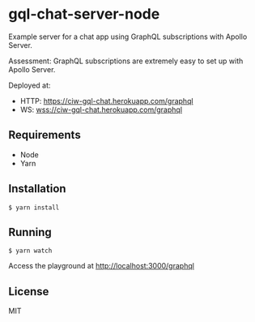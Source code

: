 # gql-chat-server-node

Example server for a chat app using GraphQL subscriptions with Apollo Server.

Assessment: GraphQL subscriptions are extremely easy to set up with Apollo Server.

Deployed at:

- HTTP: <https://ciw-gql-chat.herokuapp.com/graphql>
- WS: <wss://ciw-gql-chat.herokuapp.com/graphql>

## Requirements

- Node
- Yarn

## Installation

```
$ yarn install
```

## Running

```
$ yarn watch
```

Access the playground at <http://localhost:3000/graphql>

## License

MIT
